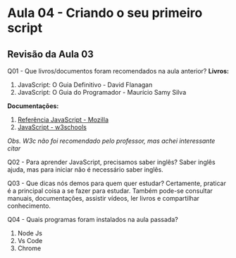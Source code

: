 # Aula 04 - Criando o seu primeiro script

## Revisão da Aula 03

Q01 - Que livros/documentos foram recomendados na aula anterior?
**Livros:**

1. JavaScript: O Guia Definitivo - David Flanagan
2. JavaScript: O Guia do Programador - Maurício Samy Silva

**Documentações:**

1. [Referência JavaScript - Mozilla](https://developer.mozilla.org/pt-BR/docs/Web/JavaScript)
2. [JavaScript - w3schools](https://www.w3schools.com/js/)

_Obs. W3c não foi recomendado pelo professor, mas achei interessante citar_

Q02 - Para aprender JavaScript, precisamos saber inglês?
Saber inglês ajuda, mas para iniciar não é necessário saber inglês.

Q03 - Que dicas nós demos para quem quer estudar?
Certamente, praticar é a principal coisa a se fazer para estudar. Também pode-se consultar manuais, documentações, assistir vídeos, ler livros e compartilhar conhecimento.

Q04 - Quais programas foram instalados na aula passada?

1. Node Js
2. Vs Code
3. Chrome
